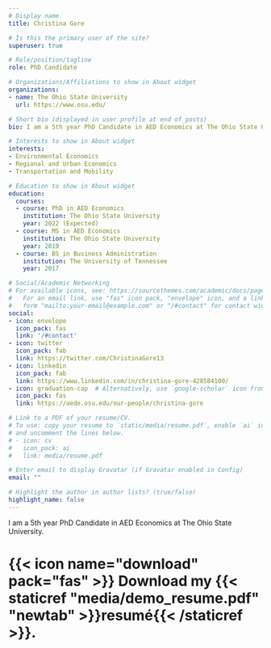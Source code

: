 ```yaml
---
# Display name
title: Christina Gore

# Is this the primary user of the site?
superuser: true

# Role/position/tagline
role: PhD Candidate

# Organizations/Affiliations to show in About widget
organizations:
- name: The Ohio State University
  url: https://www.osu.edu/

# Short bio (displayed in user profile at end of posts)
bio: I am a 5th year PhD Candidate in AED Economics at The Ohio State University.

# Interests to show in About widget
interests:
- Environmental Economics
- Regional and Urban Economics
- Transportation and Mobility

# Education to show in About widget
education:
  courses:
  - course: PhD in AED Economics
    institution: The Ohio State University
    year: 2022 (Expected)
  - course: MS in AED Economics
    institution: The Ohio State University
    year: 2019
  - course: BS in Business Administration
    institution: The University of Tennessee
    year: 2017

# Social/Academic Networking
# For available icons, see: https://sourcethemes.com/academic/docs/page-builder/#icons
#   For an email link, use "fas" icon pack, "envelope" icon, and a link in the
#   form "mailto:your-email@example.com" or "/#contact" for contact widget.
social:
- icon: envelope
  icon_pack: fas
  link: '/#contact'
- icon: twitter
  icon_pack: fab
  link: https://twitter.com/ChristinaGore13
- icon: linkedin
  icon_pack: fab
  link: https://www.linkedin.com/in/christina-gore-428584100/
- icon: graduation-cap  # Alternatively, use `google-scholar` icon from `ai` icon pack
  icon_pack: fas
  link: https://aede.osu.edu/our-people/christina-gore

# Link to a PDF of your resume/CV.
# To use: copy your resume to `static/media/resume.pdf`, enable `ai` icons in `params.toml`,
# and uncomment the lines below.
# - icon: cv
#   icon_pack: ai
#   link: media/resume.pdf

# Enter email to display Gravatar (if Gravatar enabled in Config)
email: ""

# Highlight the author in author lists? (true/false)
highlight_name: false
---
```


I am a 5th year PhD Candidate in AED Economics at The Ohio State University.

# {{< icon name="download" pack="fas" >}} Download my {{< staticref "media/demo_resume.pdf" "newtab" >}}resumé{{< /staticref >}}.
